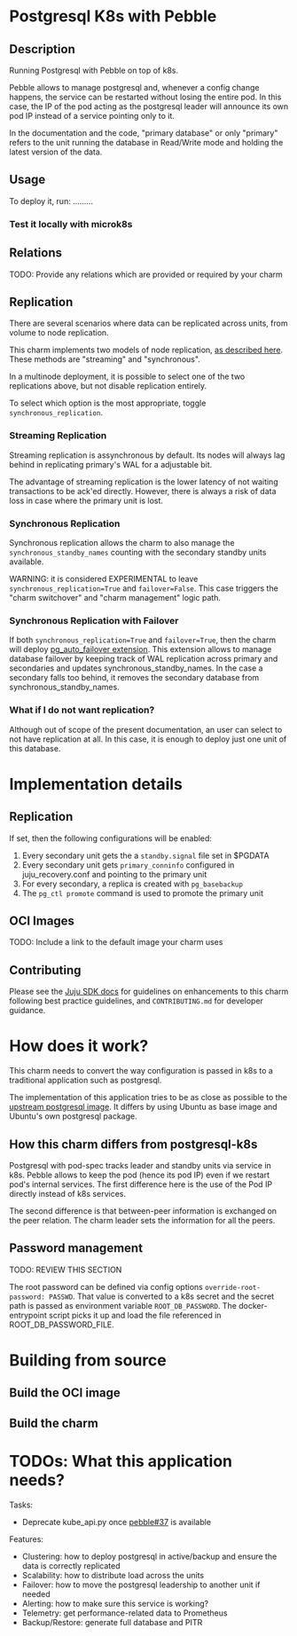 # Postgresql K8s with Pebble

## Description

Running Postgresql with Pebble on top of k8s.

Pebble allows to manage postgresql and, whenever a config change happens, the service can be restarted without losing the entire pod. In this case, the IP of the pod acting as the postgresql leader will announce its own pod IP instead of a service pointing only to it.

In the documentation and the code, "primary database" or only "primary" refers to the unit running the database in Read/Write mode and holding the latest version of the data.

## Usage

To deploy it, run: .........

### Test it locally with microk8s

## Relations

TODO: Provide any relations which are provided or required by your charm


## Replication

There are several scenarios where data can be replicated across units, from volume to node replication.

This charm implements two models of node replication, [as described here](https://www.postgresql.org/docs/12/high-availability.html). These methods are "streaming" and "synchronous".

In a multinode deployment, it is possible to select one of the two replications above, but not disable replication entirely.

To select which option is the most appropriate, toggle ```synchronous_replication```.

### Streaming Replication

Streaming replication is assynchronous by default. Its nodes will always lag behind in replicating primary's WAL for a adjustable bit.

The advantage of streaming replication is the lower latency of not waiting transactions to be ack'ed directly. However, there is always a risk of data loss in case where the primary unit is lost.

### Synchronous Replication

Synchronous replication allows the charm to also manage the ```synchronous_standby_names``` counting with the secondary standby units available.

WARNING: it is considered EXPERIMENTAL to leave ```synchronous_replication=True``` and ```failover=False```. This case triggers the "charm switchover" and "charm management" logic path.

### Synchronous Replication with Failover

If both ```synchronous_replication=True``` and ```failover=True```, then the charm will deploy [pg_auto_failover extension](https://github.com/citusdata/pg_auto_failover). This extension allows to manage database failover by keeping track of WAL replication across primary and secondaries and updates synchronous_standby_names. In the case a secondary falls too behind, it removes the secondary database from synchronous_standby_names.

### What if I do not want replication?

Although out of scope of the present documentation, an user can select to not have replication at all. In this case, it is enough to deploy just one unit of this database.


# Implementation details

## Replication

If set, then the following configurations will be enabled:
1) Every secondary unit gets the a ```standby.signal``` file set in $PGDATA
2) Every secondary unit gets ```primary_conninfo``` configured in juju_recovery.conf and pointing to the primary unit
3) For every secondary, a replica is created with ```pg_basebackup```
4) The ```pg_ctl promote``` command is used to promote the primary unit

## OCI Images

TODO: Include a link to the default image your charm uses

## Contributing

Please see the [Juju SDK docs](https://juju.is/docs/sdk) for guidelines 
on enhancements to this charm following best practice guidelines, and
`CONTRIBUTING.md` for developer guidance.

# How does it work?

This charm needs to convert the way configuration is passed in k8s to a traditional application such as postgresql.

The implementation of this application tries to be as close as possible to the [upstream postgresql image](https://github.com/docker-library/postgres). It differs by using Ubuntu as base image and Ubuntu's own postgresql package.

## How this charm differs from postgresql-k8s

Postgresql with pod-spec tracks leader and standby units via service in k8s. Pebble allows to keep the pod (hence its pod IP) even if we restart pod's internal services. The first difference here is the use of the Pod IP directly instead of k8s services.

The second difference is that between-peer information is exchanged on the peer relation. The charm leader sets the information for all the peers.

## Password management

TODO: REVIEW THIS SECTION

The root password can be defined via config options ``` override-root-password: PASSWD ```. That value is converted to a k8s secret and the secret path is passed as environment variable ```ROOT_DB_PASSWORD```. The docker-entrypoint script picks it up and load the file referenced in ROOT_DB_PASSWORD_FILE.

# Building from source

## Build the OCI image

## Build the charm

# TODOs: What this application needs?

Tasks:
* Deprecate kube_api.py once [pebble#37](https://github.com/canonical/pebble/issues/37) is available

Features:
* Clustering: how to deploy postgresql in active/backup and ensure the data is correctly replicated
* Scalability: how to distribute load across the units
* Failover: how to move the postgresql leadership to another unit if needed
* Alerting: how to make sure this service is working?
* Telemetry: get performance-related data to Prometheus
* Backup/Restore: generate full database and PITR 